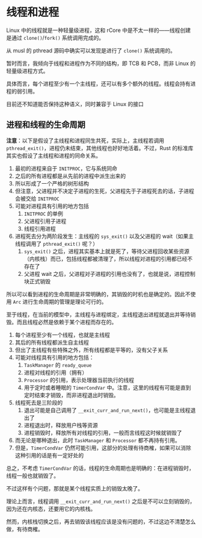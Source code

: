 # 线程和进程

Linux 中的线程就是一种轻量级进程，这和 rCore 中是不太一样的——线程创建是通过 `clone()`/`fork()` 系统调用完成的。

从 musl 的 pthread 源码中确实可以发现是进行了 `clone()` 系统调用的。

暂时而言，我倾向于线程和进程作为不同的结构，即 TCB 和 PCB，而非 Linux 的轻量级进程方式。

具体而言，每个进程至少有一个主线程，还可以有多个额外的线程。线程会持有进程的弱引用。

目前还不知道能否保持这种语义，同时兼容于 Linux 的接口

## 进程和线程的生命周期

__注意__：以下是假设了主线程和进程同生共死，实际上，主线程若调用 `pthread_exit()`，进程仍未结束，其他线程也好好地活着。不过，Rust 的标准库其实也假设了主线程和进程的同命关系。

1. 最初的进程来自于 `INITPROC`，它与系统同命
2. 之后的所有进程都是从先前的进程中派生出来的
3. 所以形成了一个严格的树形结构
4. 但注意，父进程并不决定子进程的生死，父进程先于子进程死去的话，子进程会被交给 `INITPROC`
5. 可能对进程具有引用的地方包括
   1. `INITPROC` 的单例
   2. 父进程引用子进程
   3. 线程引用进程
6. 进程死去分为两阶段发生：主线程的 `sys_exit()` 以及父进程的 wait（如果主线程调用了 `pthread_exit()` 呢？）
   1. `sys_exit()` 之后，进程其实基本上就是死了，等待父进程回收某些资源（内核栈）而已，包括线程都被清理了，所以线程对进程的引用都已经不存在了
   2. 父进程 wait 之后，父进程对子进程的引用也没有了，也就是说，进程控制块正式销毁

所以可以看到进程的生命周期是非常明确的，其销毁的时机也是确定的。因此不使用 `Arc` 进行生命周期的管理是理论可行的。

至于线程，在当前的模型中，主线程与进程绑定，主线程退出进程就退出并等待销毁。而且线程必然是依赖于某个进程而存在的。

1. 每个进程至少有一个线程，也就是主线程
2. 其后的所有线程都派生自主线程
3. 但出了主线程有些特殊之外，所有线程都是平等的，没有父子关系
4. 可能对线程具有引用的地方包括：
   1. `TaskManager` 的 `ready_queue`
   2. 进程对线程的引用（拥有）
   3. `Processor` 的引用，表示处理器当前执行的线程
   4. 用于定时或者睡眠的 `TimerCondVar` 中。注意，这里的线程有可能是直到定时结束才销毁，而非进程退出时销毁。
5. 线程死去是三阶段的
   1. 退出可能是自己调用了 `__exit_curr_and_run_next()`，也可能是主线程退出了
   2. 进程退出时，释放用户栈等资源
   3. 进程销毁时，释放所有对线程的引用，一般而言线程这时候就销毁了
6. 而无论是哪种退出，此时 `TaskManager` 和 `Processor` 都不再持有引用。
7. 但是，`TimerCondVar` 仍然可能引用，这部分的处理有待商榷，如果可以消除这种引用的话是有一定好处的

总之，不考虑 `TimerCondVar` 的话，线程的生命周期也是明确的：在进程销毁时，线程一般也就销毁了。

不过这样有个问题，那就是某个线程实质上的销毁太晚了。

理论上而言，线程调用 `__exit_curr_and_run_next()` 之后是不可以立刻销毁的，因为还在内核态，还要用它的内核栈。

然而，内核栈切换之后，再去销毁该线程应该是没有问题的，不过这边不清楚怎么做，有待商榷。
